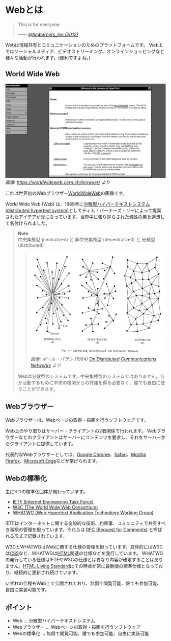 # Webとは

> This is for everyone
>
> _―― [@timberners_lee (2012)](https://twitter.com/timberners_lee/status/228960085672599552)_

Webは情報共有とコミュニケーションのためのプラットフォームです。
Web上ではソーシャルメディア、ビデオストリーミング、オンラインショッピングなど様々な活動が行われます。(便利ですよね。)

## World Wide Web

![](assets/world-wide-web.png)
_画像: <https://worldwideweb.cern.ch/browser/> より_

これは世界初のWebブラウザー[WorldWideWeb](https://ja.wikipedia.org/wiki/WorldWideWeb)の画像です。

World Wide Web (Web) は、1989年に[分散型ハイパーテキストシステム (distributed hypertext system)](https://www.w3.org/History/1989/proposal.html)としてティム・バーナーズ・リーによって提案されたアイデアが元になっています。世界中に張り巡らされた蜘蛛の巣を連想して名付けられました。

> **Note**\
> 中央集権型 (centralized) と 非中央集権型 (decentralized) と 分散型 (distributed)
>
> > ![](assets/distributed-networks.png)\
> > _画像: ポール・バラン (1964) [On Distributed Communications Networks](https://www.rand.org/content/dam/rand/pubs/papers/2005/P2626.pdf) より_
>
> Webは分散型のシステムです。中央集権型のシステムではありません。何か活動するために中央の機関からの許諾を得る必要なく、誰でも自由に使うことができます。

## Webブラウザー

Webブラウザーは、Webページの取得・描画を行うソフトウェアです。

Web上のやり取りはサーバー・クライアントの2者関係で行われます。
Webブラウザーなどのクライアントはサーバーにコンテンツを要求し、それをサーバーからクライアントに提供しています。

代表的なWebブラウザーとしては、[Google Chrome](https://www.google.co.jp/intl/ja/chrome/)、[Safari](https://www.apple.com/jp/safari/)、[Mozilla Firefox](https://www.mozilla.org/ja/firefox/)、[Microsoft Edge](https://www.microsoft.com/ja-jp/edge)などが挙げられます。

## Webの標準化

主に3つの標準化団体が関わっています。

- [IETF (Internet Engineering Task Force)](https://www.ietf.org/)
- [W3C (The World Wide Web Consortium)](https://www.w3.org/)
- [WHATWG (Web Hypertext Application Technology Working Group)](https://whatwg.org/)

IETFはインターネットに関する全般的な技術、約束事、コミュニティで共有すべき事柄の管理を担っています。それらは [RFC (Request for Comments)](https://ja.wikipedia.org/wiki/Request_for_Comments) と呼ばれる形式で記録されています。

W3CとWHATWGはWebに関する仕様の管理を担っています。具体的にはW3Cは[CSS](https://developer.mozilla.org/ja/docs/Web/CSS)など、WHATWGは[HTML](https://developer.mozilla.org/ja/docs/Web/HTML)関連の仕様などを発行しています。
WHATWGの発行している仕様はIETFやW3Cの仕様とは異なり内容が確定することはありません。[HTML Living Standard](https://html.spec.whatwg.org/multipage/)はその時点が常に最新版の標準仕様となっており、継続的に更新され続けています。

いずれの仕様もWeb上で公開されており、無償で閲覧可能、誰でも参加可能、自由に実装可能です。

## ポイント

- Web … 分散型ハイパーテキストシステム
- Webブラウザー … Webページの取得・描画を行うソフトウェア
- Webの標準化 … 無償で閲覧可能、誰でも参加可能、自由に実装可能

